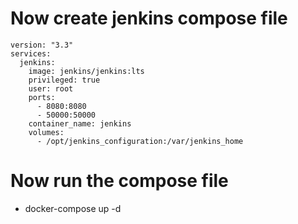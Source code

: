 # Now create jenkins compose file
```
version: "3.3"
services:
  jenkins:
    image: jenkins/jenkins:lts
    privileged: true
    user: root
    ports:
      - 8080:8080
      - 50000:50000
    container_name: jenkins
    volumes:
      - /opt/jenkins_configuration:/var/jenkins_home
```

# Now run the compose file
  - docker-compose up -d
  